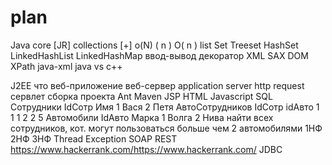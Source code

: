 # plan

Java core [JR]
collections [+]
o(N) ( n ) 
O( n ) 
list 
Set 
Treeset 
HashSet 
LinkedHashList 
LinkedHashMap 
ввод-вывод 
декоратор 
XML 
SAX 
DOM 
XPath 
java-xml 
java vs c++ 

J2EE 
что 
веб-приложение 
веб-сервер 
application server 
http request 
сервлет 
сборка проекта Ant Maven 
JSP 
HTML 
Javascript 
SQL Сотрудники IdСотр Имя 1 Вася 2 Петя АвтоСотрудников IdСотр idАвто 1 1 1 2
2 5 Автомобили IdАвто Марка 1 Волга 2 Нива 
найти всех сотрудников, кот. могут пользоваться больше чем 2 автомобилями 1НФ 2НФ 3НФ 
Thread 
Exception 
SOAP 
REST 
 https://www.hackerrank.com/https://www.hackerrank.com/ 
JDBC 
